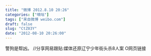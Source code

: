 ```yaml
---
title: "微博 2012.8.10 20:26"
categories: ["嘀咕"]
tags: ["来自微博 weibo.com"]
draft: false
slug: "CtZ03Y"
date: "2012-08-10 20:26:00"
---
```


<p>警狗是帮凶。 //分享网易跟贴:媒体还原辽宁少年街头杀8人案 O网页链接 ​​​​</p>
